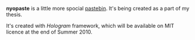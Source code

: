 **nyopaste** is a little more spocial [pastebin](http://en.wikipedia.org/wiki/Pastebin). It's being created as a part of my thesis.

It's created with *Hologram* framework, which will be available on MIT licence at the end of Summer 2010.

